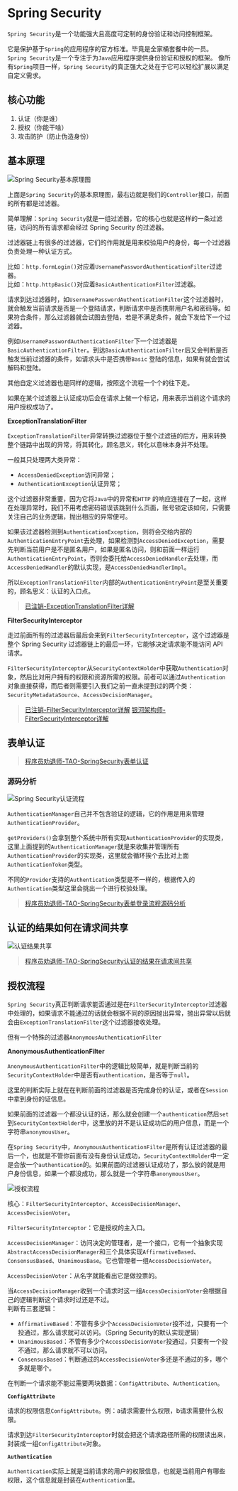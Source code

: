 # Spring Security

`Spring Security`是一个功能强大且高度可定制的身份验证和访问控制框架。

它是保护基于`Spring`的应用程序的官方标准。毕竟是全家桶套餐中的一员。`Spring Security`是一个专注于为`Java`应用程序提供身份验证和授权的框架。 像所有`Spring`项目一样，`Spring Security`的真正强大之处在于它可以轻松扩展以满足自定义需求。

<!-- more -->

## 核心功能

1.  认证（你是谁）
2.  授权（你能干啥）
3.  攻击防护（防止伪造身份）

## 基本原理

![Spring Security基本原理图](https://rcbb-blog.oss-cn-guangzhou.aliyuncs.com/2022/09/20220929224057-ea3e75.png?x-oss-process=style/yuantu_shuiyin)

上面是`Spring Security`的基本原理图，最右边就是我们的`Controller`接口，前面的所有都是过滤器。

简单理解：`Spring Security`就是一组过滤器，它的核心也就是这样的一条过滤链，访问的所有请求都会经过 Spring Security 的过滤器。

过滤器链上有很多的过滤器，它们的作用就是用来校验用户的身份，每一个过滤器负责处理一种认证方式。

比如：`http.formLogin()`对应着`UsernamePasswordAuthenticationFilter`过滤器。  
比如：`http.httpBasic()`对应着`BasicAuthenticationFilter`过滤器。

请求到达过滤器时，如`UsernamePasswordAuthenticationFilter`这个过滤器时，就会触发当前请求是否是一个登陆请求，判断请求中是否携带用户名和密码等。如果符合条件，那么过滤器就会试图去登陆，若是不满足条件，就会下发给下一个过滤器。

例如`UsernamePasswordAuthenticationFilter`下一个过滤器是`BasicAuthenticationFilter`。到达`BasicAuthenticationFilter`后又会判断是否触发当前过滤器的条件，如请求头中是否携带`Basic` 登陆的信息，如果有就会尝试解码和登陆。

其他自定义过滤器也是同样的逻辑，按照这个流程一个个的往下走。

如果在某个过滤器上认证成功后会在请求上做一个标记，用来表示当前这个请求的用户授权成功了。

**ExceptionTranslationFilter**

`ExceptionTranslationFilter`异常转换过滤器位于整个过滤链的后方，用来转换整个链路中出现的异常，将其转化，顾名思义，转化以意味本身并不处理。

一般其只处理两大类异常：
- `AccessDeniedException`访问异常；
- `AuthenticationException`认证异常；

这个过滤器非常重要，因为它将`Java`中的异常和`HTTP` 的响应连接在了一起，这样在处理异常时，我们不用考虑密码错误该跳到什么页面，账号锁定该如何，只需要关注自己的业务逻辑，抛出相应的异常便可。

如果该过滤器检测到`AuthenticationException`，则将会交给内部的`AuthenticationEntryPoint`去处理，如果检测到`AccessDeniedException`，需要先判断当前用户是不是匿名用户，如果是匿名访问，则和前面一样运行`AuthenticationEntryPoint`，否则会委托给`AccessDeniedHandler`去处理，而`AccessDeniedHandler`的默认实现，是`AccessDeniedHandlerImpl`。

所以`ExceptionTranslationFilter`内部的`AuthenticationEntryPoint`是至关重要的，顾名思义：认证的入口点。

> [已注销-ExceptionTranslationFilter详解](https://blog.csdn.net/m0_51945027/article/details/119608340)

**FilterSecurityInterceptor**

走过前面所有的过滤器后最后会来到`FilterSecurityInterceptor`，这个过滤器是整个 Spring Security 过滤器链上的最后一环，它能够决定请求能不能访问 API 请求。

`FilterSecurityInterceptor`从`SecurityContextHolder`中获取`Authentication`对象，然后比对用户拥有的权限和资源所需的权限。前者可以通过`Authentication`对象直接获得，而后者则需要引入我们之前一直未提到过的两个类：`SecurityMetadataSource`、`AccessDecisionManager`。

> [已注销-FilterSecurityInterceptor详解](https://blog.csdn.net/m0_51945027/article/details/119608452)
> [银河架构师-FilterSecurityInterceptor详解](https://blog.csdn.net/liuminglei1987/article/details/107662200)

## 表单认证

> [程序员劝退师-TAO-SpringSecurity表单认证](https://blog.csdn.net/CSDN877425287/article/details/108945315)

### 源码分析

![Spring Security认证流程](https://rcbb-blog.oss-cn-guangzhou.aliyuncs.com/2022/09/20220929233446-9cf902.png?x-oss-process=style/yuantu_shuiyin)


`AuthenticationManager`自己并不包含验证的逻辑，它的作用是用来管理`AuthenticationProvider`。

`getProviders()`会拿到整个系统中所有实现`AuthenticationProvider`的实现类，这里上面提到的`AuthenticationManager`就是来收集并管理所有`AuthenticationProvider`的实现类，这里就会循环挨个去比对上面`AuthenticationToken`类型。

不同的`Provider`支持的`Authentication`类型是不一样的，根据传入的`Authentication`类型这里会挑出一个进行校验处理。

> [程序员劝退师-TAO-SpringSecurity表单登录流程源码分析](https://blog.csdn.net/CSDN877425287/article/details/109039478)


## 认证的结果如何在请求间共享

![认证结果共享](https://rcbb-blog.oss-cn-guangzhou.aliyuncs.com/2022/09/20220929234347-1a450d.png?x-oss-process=style/yuantu_shuiyin)

> [程序员劝退师-TAO-SpringSecurity认证的结果在请求间共享](https://blog.csdn.net/CSDN877425287/article/details/109039545)

## 授权流程

`Spring Security`真正判断请求能否通过是在`FilterSecurityInterceptor`过滤器中处理的，如果请求不能通过的话就会根据不同的原因抛出异常，抛出异常以后就会由`ExceptionTranslationFilter`这个过滤器接收处理。

但有一个特殊的过滤器`AnonymousAuthenticationFilter`

**AnonymousAuthenticationFilter**

`AnonymousAuthenticationFilter`中的逻辑比较简单，就是判断当前的`SecurityContextHolder`中是否有`authentication`，是否等于`null`。

这里的判断实际上就在在判断前面的过滤器是否完成身份的认证，或者在`Session`中拿到身份的证信息。

如果前面的过滤器一个都没认证的话，那么就会创建一个`authentication`然后`set`到`SecurityContextHolder`中，这里放的并不是认证成功后的用户信息，而是一个字符串`anonymousUser`。

在`Spring Security`中，`AnonymousAuthenticationFilter`是所有认证过滤器的最后一个，也就是不管你前面有没有身份认证成功，`SecurityContextHolder`中一定是会放一个`authentication`的。如果前面的过滤器认证成功了，那么放的就是用户身份信息，如果一个都没成功，那么就是一个字符串`anonymousUser`。

![授权流程](https://rcbb-blog.oss-cn-guangzhou.aliyuncs.com/2022/09/20220930104238-24d896.png?x-oss-process=style/yuantu_shuiyin)

核心：`FilterSecurityInterceptor`、`AccessDecisionManager`、`AccessDecisionVoter`。

`FilterSecurityInterceptor`：它是授权的主入口。

`AccessDecisionManager`：访问决定的管理者，是一个接口，它有一个抽象实现`AbstractAccessDecisionManager`和三个具体实现`AffirmativeBased`、`ConsensusBased`、`UnanimousBase`。它也管理者一组`AccessDecisionVoter`。

`AccessDecisionVoter`：从名字就能看出它是做投票的。


当`AccessDecisionManager`收到一个请求时这一组`AccessDecisionVoter`会根据自己的逻辑判断这个请求时过还是不过。  
判断有三套逻辑：
- `AffirmativeBased`：不管有多少个`AccessDecisionVoter`投不过，只要有一个投通过，那么请求就可以访问。（Spring Security的默认实现逻辑）
- `UnanimousBased`：不管有多少个`AccessDecisionVoter`投通过，只要有一个投不通过，那么请求就不可以访问。
- `ConsensusBased`：判断通过的`AccessDecisionVoter`多还是不通过的多，哪个多就是哪个。

在判断一个请求能不能过需要两块数据：`ConfigAttribute`、`Authentication`。

**`ConfigAttribute`**

请求的权限信息`ConfigAttribute`。例：a请求需要什么权限，b请求需要什么权限。

请求到达`FilterSecurityInterceptor`时就会把这个请求路径所需的权限读出来，封装成一组`ConfigAttribute`对象。

**`Authentication`**

`Authentication`实际上就是当前请求的用户的权限信息，也就是当前用户有哪些权限，这个信息就是封装在`Authentication`里。  

